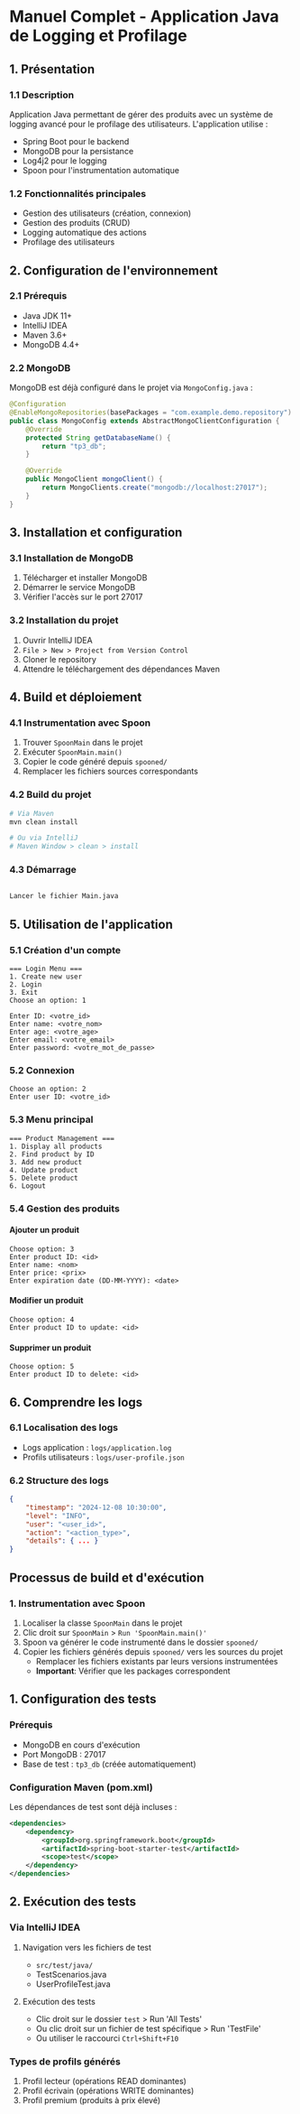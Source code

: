 # Manuel Complet - Application Java de Logging et Profilage

## 1. Présentation

### 1.1 Description
Application Java permettant de gérer des produits avec un système de logging avancé pour le profilage des utilisateurs. L'application utilise :
- Spring Boot pour le backend
- MongoDB pour la persistance
- Log4j2 pour le logging
- Spoon pour l'instrumentation automatique

### 1.2 Fonctionnalités principales
- Gestion des utilisateurs (création, connexion)
- Gestion des produits (CRUD)
- Logging automatique des actions
- Profilage des utilisateurs

## 2. Configuration de l'environnement

### 2.1 Prérequis
- Java JDK 11+
- IntelliJ IDEA
- Maven 3.6+
- MongoDB 4.4+

### 2.2 MongoDB
MongoDB est déjà configuré dans le projet via `MongoConfig.java` :
```java
@Configuration
@EnableMongoRepositories(basePackages = "com.example.demo.repository")
public class MongoConfig extends AbstractMongoClientConfiguration {
    @Override
    protected String getDatabaseName() {
        return "tp3_db";
    }

    @Override
    public MongoClient mongoClient() {
        return MongoClients.create("mongodb://localhost:27017");
    }
}
```

## 3. Installation et configuration

### 3.1 Installation de MongoDB
1. Télécharger et installer MongoDB
2. Démarrer le service MongoDB
3. Vérifier l'accès sur le port 27017

### 3.2 Installation du projet
1. Ouvrir IntelliJ IDEA
2. `File > New > Project from Version Control`
3. Cloner le repository
4. Attendre le téléchargement des dépendances Maven

## 4. Build et déploiement

### 4.1 Instrumentation avec Spoon
1. Trouver `SpoonMain` dans le projet
2. Exécuter `SpoonMain.main()`
3. Copier le code généré depuis `spooned/`
4. Remplacer les fichiers sources correspondants

### 4.2 Build du projet
```bash
# Via Maven
mvn clean install

# Ou via IntelliJ
# Maven Window > clean > install
```

### 4.3 Démarrage
```bash

Lancer le fichier Main.java

```

## 5. Utilisation de l'application

### 5.1 Création d'un compte
```
=== Login Menu ===
1. Create new user
2. Login
3. Exit
Choose an option: 1

Enter ID: <votre_id>
Enter name: <votre_nom>
Enter age: <votre_age>
Enter email: <votre_email>
Enter password: <votre_mot_de_passe>
```

### 5.2 Connexion
```
Choose an option: 2
Enter user ID: <votre_id>
```

### 5.3 Menu principal
```
=== Product Management ===
1. Display all products
2. Find product by ID
3. Add new product
4. Update product
5. Delete product
6. Logout
```

### 5.4 Gestion des produits

#### Ajouter un produit
```
Choose option: 3
Enter product ID: <id>
Enter name: <nom>
Enter price: <prix>
Enter expiration date (DD-MM-YYYY): <date>
```

#### Modifier un produit
```
Choose option: 4
Enter product ID to update: <id>
```

#### Supprimer un produit
```
Choose option: 5
Enter product ID to delete: <id>
```

## 6. Comprendre les logs

### 6.1 Localisation des logs
- Logs application : `logs/application.log`
- Profils utilisateurs : `logs/user-profile.json`

### 6.2 Structure des logs
```json
{
    "timestamp": "2024-12-08 10:30:00",
    "level": "INFO",
    "user": "<user_id>",
    "action": "<action_type>",
    "details": { ... }
}
```

## Processus de build et d'exécution

### 1. Instrumentation avec Spoon
1. Localiser la classe `SpoonMain` dans le projet
2. Clic droit sur `SpoonMain` > `Run 'SpoonMain.main()'`
3. Spoon va générer le code instrumenté dans le dossier `spooned/`
4. Copier les fichiers générés depuis `spooned/` vers les sources du projet
   - Remplacer les fichiers existants par leurs versions instrumentées
   - **Important**: Vérifier que les packages correspondent

## 1. Configuration des tests

### Prérequis
- MongoDB en cours d'exécution
- Port MongoDB : 27017
- Base de test : `tp3_db` (créée automatiquement)

### Configuration Maven (pom.xml)
Les dépendances de test sont déjà incluses :
```xml
<dependencies>
    <dependency>
        <groupId>org.springframework.boot</groupId>
        <artifactId>spring-boot-starter-test</artifactId>
        <scope>test</scope>
    </dependency>
</dependencies>
```

## 2. Exécution des tests

### Via IntelliJ IDEA
1. Navigation vers les fichiers de test
   - `src/test/java/`
   - TestScenarios.java
   - UserProfileTest.java

2. Exécution des tests
   - Clic droit sur le dossier `test` > Run 'All Tests'
   - Ou clic droit sur un fichier de test spécifique > Run 'TestFile'
   - Ou utiliser le raccourci `Ctrl+Shift+F10`

### Types de profils générés
1. Profil lecteur (opérations READ dominantes)
2. Profil écrivain (opérations WRITE dominantes)
3. Profil premium (produits à prix élevé)
